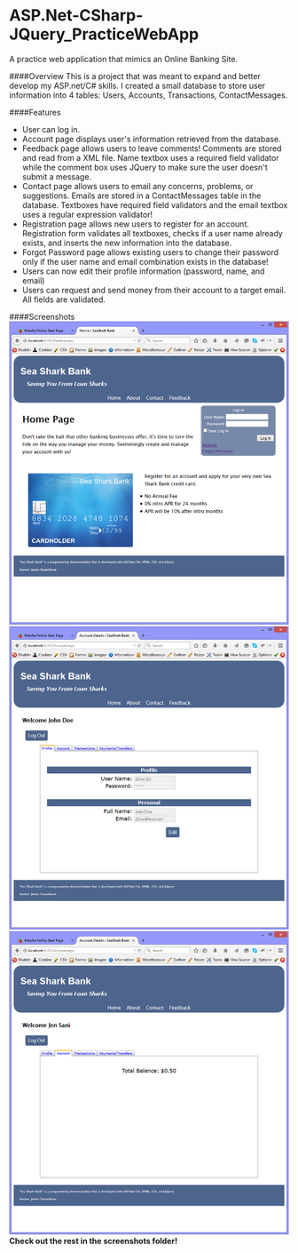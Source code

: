 # ASP.Net-CSharp-JQuery_PracticeWebApp
A practice web application that mimics an Online Banking Site.

####Overview
This is a project that was meant to expand and better develop my ASP.net/C# skills. I created a small
 database to store user information into 4 tables: Users, Accounts, Transactions, ContactMessages. 

####Features
* User can log in.
* Account page displays user's information retrieved from the database.
* Feedback page allows users to leave comments! Comments are stored and read from a XML file. Name textbox uses a required field validator while the comment box uses JQuery to make sure the user doesn't submit a message.
* Contact page allows users to email any concerns, problems, or suggestions. Emails are stored in a ContactMessages table in the database. Textboxes have required field validators and the email textbox uses a regular expression validator!
* Registration page allows new users to register for an account. Registration form validates all textboxes, checks if a user name already exists, and inserts the new information into the database. 
* Forgot Password page allows existing users to change their password only if the user name and email combination exists in the database!
* Users can now edit their profile information (password, name, and email)
* Users can request and send money from their account to a target email. All fields are validated.
  
####Screenshots
![alt tag](https://raw.githubusercontent.com/Jen135790/ASP.Net-CSharp-JQuery_PracticeWebApp/master/screenshots/PracticeWebApp_Home.PNG)
![alt tag](https://github.com/Jen135790/ASP.Net-CSharp-JQuery_PracticeWebApp/blob/master/screenshots/PracticeWebApp_Account.PNG?raw=true)
![alt tag](https://raw.githubusercontent.com/Jen135790/ASP.Net-CSharp-JQuery_PracticeWebApp/master/screenshots/PracticeWebApp_AccountDetails.PNG)
**Check out the rest in the screenshots folder!**

